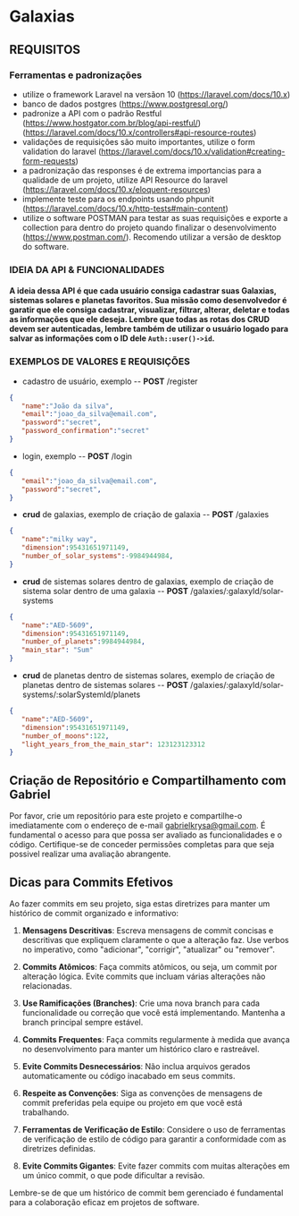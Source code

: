 # Galaxias


## REQUISITOS 
### Ferramentas e padronizações

- utilize o framework Laravel na versãon 10 (https://laravel.com/docs/10.x)
- banco de dados postgres (https://www.postgresql.org/)
- padronize a API com o padrão Restful (https://www.hostgator.com.br/blog/api-restful/) (https://laravel.com/docs/10.x/controllers#api-resource-routes)
- validações de requisições são muito importantes, utilize o form validation do laravel (https://laravel.com/docs/10.x/validation#creating-form-requests)
- a padronização das responses é de extrema importancias para a qualidade de um projeto, utilize API Resource do laravel (https://laravel.com/docs/10.x/eloquent-resources)
- implemente teste para os endpoints usando phpunit (https://laravel.com/docs/10.x/http-tests#main-content)
- utilize o software POSTMAN para testar as suas requisições e exporte a collection para dentro do projeto quando finalizar o desenvolvimento (https://www.postman.com/). Recomendo utilizar a versão de desktop do software.

### IDEIA DA API & FUNCIONALIDADES
#### A ideia dessa API é que cada usuário consiga cadastrar suas Galaxias, sistemas solares e planetas favoritos. Sua missão como desenvolvedor é garatir que ele consiga cadastrar, visualizar, filtrar, alterar, deletar e todas as informações que ele deseja. Lembre que todas as rotas dos CRUD devem ser autenticadas, lembre também de utilizar o usuário logado para salvar as informações com o ID dele ``Auth::user()->id``.

### EXEMPLOS DE VALORES E REQUISIÇÕES
- cadastro de usuário, exemplo -- **POST** /register
```json
{
   "name":"João da silva",
   "email":"joao_da_silva@email.com",
   "password":"secret",
   "password_confirmation":"secret"
}
 ```
- login, exemplo -- **POST** /login
```json
{
   "email":"joao_da_silva@email.com",
   "password":"secret",
}
 ```
- **crud** de galaxias, exemplo de criação de galaxia -- **POST** /galaxies
```json
{
   "name":"milky way",
   "dimension":95431651971149,
   "number_of_solar_systems":-9984944984,
}
 ```
- **crud** de sistemas solares dentro de galaxias, exemplo de criação de sistema solar dentro de uma galaxia -- **POST** /galaxies/:galaxyId/solar-systems
```json
{
   "name":"AED-5609",
   "dimension":95431651971149,
   "number_of_planets":9984944984,
   "main_star": "Sum"
}
 ```
- **crud** de planetas dentro de sistemas solares, exemplo de criação de planetas dentro de sistemas solares -- **POST** /galaxies/:galaxyId/solar-systems/:solarSystemId/planets
```json
{
   "name":"AED-5609",
   "dimension":95431651971149,
   "number_of_moons":122,
   "light_years_from_the_main_star": 123123123312
}
 ```

## Criação de Repositório e Compartilhamento com Gabriel

Por favor, crie um repositório para este projeto e compartilhe-o imediatamente com o endereço de e-mail gabrielkrysa@gmail.com. É fundamental o acesso para que possa ser avaliado as funcionalidades e o código. Certifique-se de conceder permissões completas para que seja possivel realizar uma avaliação abrangente.

## Dicas para Commits Efetivos

Ao fazer commits em seu projeto, siga estas diretrizes para manter um histórico de commit organizado e informativo:

1. **Mensagens Descritivas**: Escreva mensagens de commit concisas e descritivas que expliquem claramente o que a alteração faz. Use verbos no imperativo, como "adicionar", "corrigir", "atualizar" ou "remover".

2. **Commits Atômicos**: Faça commits atômicos, ou seja, um commit por alteração lógica. Evite commits que incluam várias alterações não relacionadas.

3. **Use Ramificações (Branches)**: Crie uma nova branch para cada funcionalidade ou correção que você está implementando. Mantenha a branch principal sempre estável.

4. **Commits Frequentes**: Faça commits regularmente à medida que avança no desenvolvimento para manter um histórico claro e rastreável.

5. **Evite Commits Desnecessários**: Não inclua arquivos gerados automaticamente ou código inacabado em seus commits.

6. **Respeite as Convenções**: Siga as convenções de mensagens de commit preferidas pela equipe ou projeto em que você está trabalhando.

7. **Ferramentas de Verificação de Estilo**: Considere o uso de ferramentas de verificação de estilo de código para garantir a conformidade com as diretrizes definidas.

8. **Evite Commits Gigantes**: Evite fazer commits com muitas alterações em um único commit, o que pode dificultar a revisão.

Lembre-se de que um histórico de commit bem gerenciado é fundamental para a colaboração eficaz em projetos de software.


